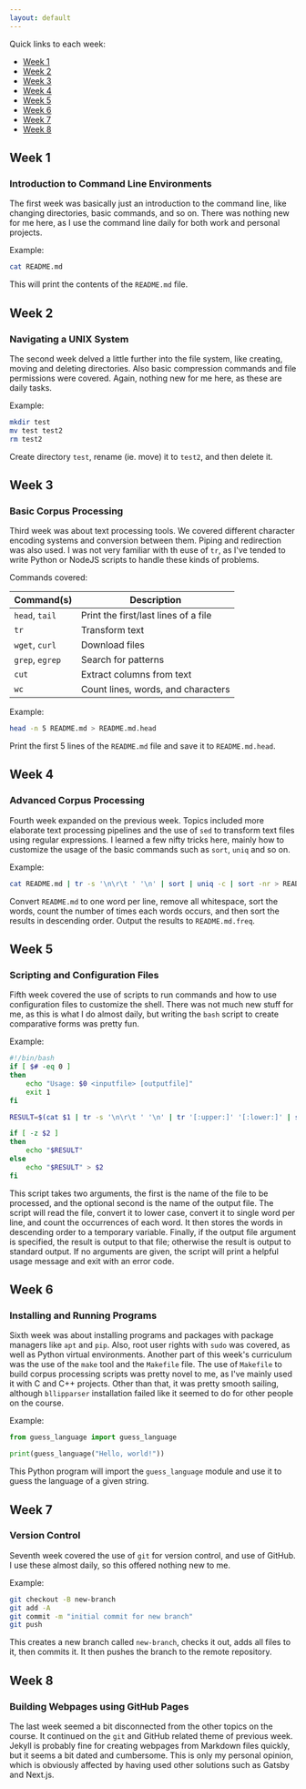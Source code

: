 ```yaml
---
layout: default
---
```


Quick links to each week:

* [Week 1](#week-1)
* [Week 2](#week-2)
* [Week 3](#week-3)
* [Week 4](#week-4)
* [Week 5](#week-5)
* [Week 6](#week-6)
* [Week 7](#week-7)
* [Week 8](#week-8)
## Week 1
### Introduction to Command Line Environments

The first week was basically just an introduction to the command line, like changing directories, basic commands, and so on. There was nothing new for me here, as I use the command line daily for both work and personal projects.

Example:
```bash
cat README.md
```
This will print the contents of the ```README.md``` file.
## Week 2
### Navigating a UNIX System

The second week delved a little further into the file system, like creating, moving and deleting directories. Also basic compression commands and file permissions were covered. Again, nothing new for me here, as these are daily tasks.

Example:
```bash
mkdir test
mv test test2
rm test2
```
Create directory ```test```, rename (ie. move) it to ```test2```, and then delete it. 

## Week 3
### Basic Corpus Processing

Third week was about text processing tools. We covered different character encoding systems and conversion between them. Piping and redirection was also used. I was not very familiar with th euse of ```tr```, as I've tended to write Python or NodeJS scripts to handle these kinds of problems. 

Commands covered:

|Command(s)|Description|
|---|---|
|```head```, ```tail```|Print the first/last lines of a file|
|```tr```|Transform text|
|```wget```, ```curl```|Download files|
|```grep```, ```egrep```|Search for patterns|
|```cut```|Extract columns from text|
|```wc```|Count lines, words, and characters|

Example:
```bash
head -n 5 README.md > README.md.head
```
Print the first 5 lines of the ```README.md``` file and save it to ```README.md.head```.
## Week 4

### Advanced Corpus Processing

Fourth week expanded on the previous week. Topics included more elaborate text processing pipelines and the use of ```sed``` to transform text files using regular expressions. I learned a few nifty tricks here, mainly how to customize the usage of the basic commands such as ```sort```, ```uniq``` and so on.

Example:

```bash
cat README.md | tr -s '\n\r\t ' '\n' | sort | uniq -c | sort -nr > README.md.freq
```
Convert ```README.md``` to one word per line, remove all whitespace, sort the words, count the number of times each words occurs, and then sort the results in descending order. Output the results to ```README.md.freq```.

## Week 5
### Scripting and Configuration Files

Fifth week covered the use of scripts to run commands and how to use configuration files to customize the shell. There was not much new stuff for me, as this is what I do almost daily, but writing the ```bash``` script to create comparative forms was pretty fun.

Example:

```bash
#!/bin/bash
if [ $# -eq 0 ]
then
    echo "Usage: $0 <inputfile> [outputfile]"
    exit 1
fi

RESULT=$(cat $1 | tr -s '\n\r\t ' '\n' | tr '[:upper:]' '[:lower:]' | sort | uniq -c | sort -nr)

if [ -z $2 ]
then
    echo "$RESULT"
else
    echo "$RESULT" > $2
fi
```

This script takes two arguments, the first is the name of the file to be processed, and the optional second is the name of the output file. The script will read the file, convert it to lower case, convert it to single word per line, and count the occurrences of each word. It then stores the words in descending order to a temporary variable. Finally, if the output file argument is specified, the result is output to that file; otherwise the result is output to standard output. If no arguments are given, the script will print a helpful usage message and exit with an error code.

## Week 6
### Installing and Running Programs

Sixth week was about installing programs and packages with package managers like ```apt``` and ```pip```. Also, root user rights with ```sudo``` was covered, as well as Python virtual environments. Another part of this week's curriculum was the use of the ```make``` tool and the ```Makefile``` file. The use of ```Makefile``` to build corpus processing scripts was pretty novel to me, as I've mainly used it with C and C++ projects. Other than that, it was pretty smooth sailing, although ```bllipparser``` installation failed like it seemed to do for other people on the course.

Example:

```python
from guess_language import guess_language

print(guess_language("Hello, world!"))
```

This Python program will import the ```guess_language``` module and use it to guess the language of a given string.

## Week 7
### Version Control

Seventh week covered the use of ```git``` for version control, and use of GitHub. I use these almost daily, so this offered nothing new to me.

Example:

```bash
git checkout -B new-branch
git add -A
git commit -m "initial commit for new branch"
git push
```

This creates a new branch called ```new-branch```, checks it out, adds all files to it, then commits it. It then pushes the branch to the remote repository.

## Week 8
### Building Webpages using GitHub Pages

The last week seemed a bit disconnected from the other topics on the course. It continued on the ```git``` and GitHub related theme of previous week. Jekyll is probably fine for creating webpages from Markdown files quickly, but it seems a bit dated and cumbersome. This is only my personal opinion, which is obviously affected by having used other solutions such as Gatsby and Next.js.

